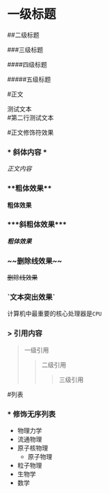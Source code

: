 # 一级标题

##二级标题

###三级标题

####四级标题

#####五级标题


#正文


测试文本<br>
\#第二行测试文本

#正文修饰符效果

### \* 斜体内容 \* 

*正文内容*

### \*\*粗体效果\*\*

**粗体效果**

### \*\*\*斜粗体效果\*\*\*

***粗体效果***


### \~\~删除线效果\~\~
~~删除线效果~~

### \`文本突出效果\`
计算机中最重要的核心处理器是`CPU`

### \> 引用内容
> 一级引用
>> 二级引用
>>> 三级引用

#列表
### \* 修饰无序列表

* 物理力学
* 流通物理
* 原子核物理
  *   原子物理
 * 粒子物理
* 生物学
* 数学